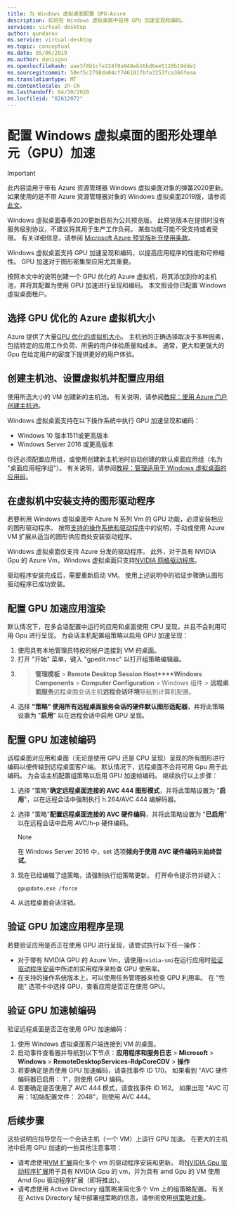 ```yaml
---
title: 为 Windows 虚拟桌面配置 GPU-Azure
description: 如何在 Windows 虚拟桌面中启用 GPU 加速呈现和编码。
services: virtual-desktop
author: gundarev
ms.service: virtual-desktop
ms.topic: conceptual
ms.date: 05/06/2019
ms.author: denisgun
ms.openlocfilehash: aae3f8b1cfe224f0a948eb16bd6ee5120b19dde1
ms.sourcegitcommit: 50ef5c2798da04cf746181fbfa3253fca366feaa
ms.translationtype: MT
ms.contentlocale: zh-CN
ms.lasthandoff: 04/30/2020
ms.locfileid: "82612072"
---
```

# <a name="configure-graphics-processing-unit-gpu-acceleration-for-windows-virtual-desktop"></a>配置 Windows 虚拟桌面的图形处理单元（GPU）加速

>[!IMPORTANT]
>此内容适用于带有 Azure 资源管理器 Windows 虚拟桌面对象的弹簧2020更新。 如果使用的是不带 Azure 资源管理器对象的 Windows 虚拟桌面2019版，请参阅[此文](./virtual-desktop-fall-2019/configure-vm-gpu-2019.md)。
>
> Windows 虚拟桌面春季2020更新目前为公共预览版。 此预览版本在提供时没有服务级别协议，不建议将其用于生产工作负荷。 某些功能可能不受支持或者受限。 
> 有关详细信息，请参阅 [Microsoft Azure 预览版补充使用条款](https://azure.microsoft.com/support/legal/preview-supplemental-terms/)。

Windows 虚拟桌面支持 GPU 加速呈现和编码，以提高应用程序的性能和可伸缩性。 GPU 加速对于图形密集型应用尤其重要。

按照本文中的说明创建一个 GPU 优化的 Azure 虚拟机，将其添加到你的主机池，并将其配置为使用 GPU 加速进行呈现和编码。 本文假设你已配置 Windows 虚拟桌面租户。

## <a name="select-a-gpu-optimized-azure-virtual-machine-size"></a>选择 GPU 优化的 Azure 虚拟机大小

Azure 提供了大量[GPU 优化的虚拟机大小](/azure/virtual-machines/windows/sizes-gpu)。 主机池的正确选择取决于多种因素，包括特定的应用工作负荷、所需的用户体验质量和成本。 通常，更大和更强大的 Gpu 在给定用户的密度下提供更好的用户体验。

## <a name="create-a-host-pool-provision-your-virtual-machine-and-configure-an-app-group"></a>创建主机池、设置虚拟机并配置应用组

使用所选大小的 VM 创建新的主机池。 有关说明，请参阅[教程：使用 Azure 门户创建主机池](/azure/virtual-desktop/create-host-pools-azure-marketplace)。

Windows 虚拟桌面支持在以下操作系统中执行 GPU 加速呈现和编码：

* Windows 10 版本1511或更高版本
* Windows Server 2016 或更高版本

你还必须配置应用组，或使用创建新主机池时自动创建的默认桌面应用组（名为 "桌面应用程序组"）。 有关说明，请参阅[教程：管理适用于 Windows 虚拟桌面的应用组](/azure/virtual-desktop/manage-app-groups)。

## <a name="install-supported-graphics-drivers-in-your-virtual-machine"></a>在虚拟机中安装支持的图形驱动程序

若要利用 Windows 虚拟桌面中 Azure N 系列 Vm 的 GPU 功能，必须安装相应的图形驱动程序。 按照[支持的操作系统和驱动程序](/azure/virtual-machines/windows/sizes-gpu#supported-operating-systems-and-drivers)中的说明，手动或使用 Azure VM 扩展从适当的图形供应商处安装驱动程序。

Windows 虚拟桌面仅支持 Azure 分发的驱动程序。 此外，对于具有 NVIDIA Gpu 的 Azure Vm，Windows 虚拟桌面只支持[NVIDIA 网格驱动程序](/azure/virtual-machines/windows/n-series-driver-setup#nvidia-grid-drivers)。

驱动程序安装完成后，需要重新启动 VM。 使用上述说明中的验证步骤确认图形驱动程序已成功安装。

## <a name="configure-gpu-accelerated-app-rendering"></a>配置 GPU 加速应用渲染

默认情况下，在多会话配置中运行的应用和桌面使用 CPU 呈现，并且不会利用可用 Gpu 进行呈现。 为会话主机配置组策略以启用 GPU 加速呈现：

1. 使用具有本地管理员特权的帐户连接到 VM 的桌面。
2. 打开 "开始" 菜单，键入 "gpedit.msc" 以打开组策略编辑器。
3.  > **管理模板** > **Remote Desktop Session Host****Windows Components** >  **Computer Configuration** > Windows 组件 > **远程桌面服务**远程桌面会话主机**远程会话环境**导航到计算机配置。
4. 选择 **"策略" 使用所有远程桌面服务会话的硬件默认图形适配器**，并将此策略设置为 "**启用**" 以在远程会话中启用 GPU 呈现。

## <a name="configure-gpu-accelerated-frame-encoding"></a>配置 GPU 加速帧编码

远程桌面对应用和桌面（无论是使用 GPU 还是 CPU 呈现）呈现的所有图形进行编码以便传输到远程桌面客户端。 默认情况下，远程桌面不会将可用 Gpu 用于此编码。 为会话主机配置组策略以启用 GPU 加速帧编码。 继续执行以上步骤：

1. 选择 "策略"**确定远程桌面连接的 AVC 444 图形模式**，并将此策略设置为 "**启用**"，以在远程会话中强制执行 h.264/AVC 444 编解码器。
2. 选择 "策略"**配置远程桌面连接的 AVC 硬件编码**，并将此策略设置为 "**已启用**" 以在远程会话中启用 AVC/h-p 硬件编码。

    >[!NOTE]
    >在 Windows Server 2016 中，set 选项**倾向于使用 AVC 硬件编码**来**始终尝试**。

3. 现在已经编辑了组策略，请强制执行组策略更新。 打开命令提示符并键入：

    ```batch
    gpupdate.exe /force
    ```

4. 从远程桌面会话注销。

## <a name="verify-gpu-accelerated-app-rendering"></a>验证 GPU 加速应用程序呈现

若要验证应用是否正在使用 GPU 进行呈现，请尝试执行以下任一操作：

* 对于带有 NVIDIA GPU 的 Azure Vm，请使用`nvidia-smi`在运行应用时[验证驱动程序安装](/azure/virtual-machines/windows/n-series-driver-setup#verify-driver-installation)中所述的实用程序来检查 GPU 使用率。
* 在支持的操作系统版本上，可以使用任务管理器来检查 GPU 利用率。 在 "性能" 选项卡中选择 GPU，查看应用是否正在使用 GPU。

## <a name="verify-gpu-accelerated-frame-encoding"></a>验证 GPU 加速帧编码

验证远程桌面是否正在使用 GPU 加速编码：

1. 使用 Windows 虚拟桌面客户端连接到 VM 的桌面。
2. 启动事件查看器并导航到以下节点：**应用程序和服务日志** > **Microsoft** > **Windows** > **RemoteDesktopServices-RdpCoreCDV** > **操作**
3. 若要确定是否使用 GPU 加速编码，请查找事件 ID 170。 如果看到 "AVC 硬件编码器已启用： 1"，则使用 GPU 编码。
4. 若要确定是否使用了 AVC 444 模式，请查找事件 ID 162。 如果出现 "AVC 可用：1初始配置文件： 2048"，则使用 AVC 444。

## <a name="next-steps"></a>后续步骤

这些说明应指导您在一个会话主机（一个 VM）上运行 GPU 加速。 在更大的主机池中启用 GPU 加速的一些其他注意事项：

* 请考虑使用[VM 扩展](/azure/virtual-machines/extensions/overview)简化多个 vm 的驱动程序安装和更新。 将[NVIDIA Gpu 驱动程序扩展](/azure/virtual-machines/extensions/hpccompute-gpu-windows)用于具有 NVIDIA Gpu 的 vm，并为具有 amd Gpu 的 VM 使用 Amd Gpu 驱动程序扩展（即将推出）。
* 请考虑使用 Active Directory 组策略来简化多个 Vm 上的组策略配置。 有关在 Active Directory 域中部署组策略的信息，请参阅使用[组策略对象](https://go.microsoft.com/fwlink/p/?LinkId=620889)。
